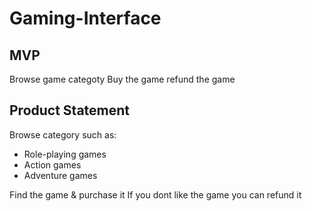 # Gaming-Interface

## MVP

Browse game categoty
Buy the game
refund the game
## Product Statement
Browse category such as: 
* Role-playing games
* Action games
* Adventure games

Find the game & purchase it
If you dont like the game you can refund it